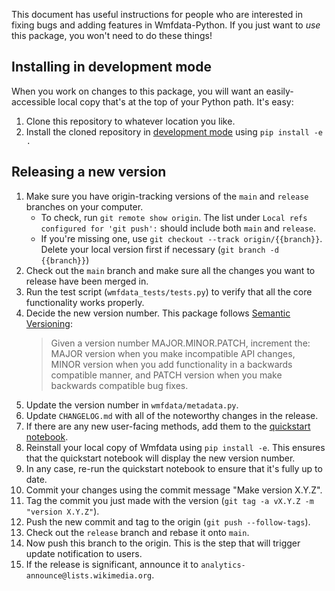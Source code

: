 This document has useful instructions for people who are interested in fixing bugs and adding features in Wmfdata-Python. If you just want to _use_ this package, you won't need to do these things!

## Installing in development mode
When you work on changes to this package, you will want an easily-accessible local copy that's at the top of your Python path. It's easy:
1. Clone this repository to whatever location you like.
1. Install the cloned repository in [development mode](https://setuptools.pypa.io/en/latest/userguide/development_mode.html) using `pip install -e .`

## Releasing a new version
1. Make sure you have origin-tracking versions of the `main` and `release` branches on your computer.
    * To check, run `git remote show origin`. The list under `Local refs configured for 'git push':` should include both `main` and `release`.
    * If you're missing one, use `git checkout --track origin/{{branch}}`. Delete your local version first if necessary (`git branch -d {{branch}}`)
3. Check out the `main` branch and make sure all the changes you want to release have been merged in.
4. Run the test script (`wmfdata_tests/tests.py`) to verify that all the core functionality works properly.
5. Decide the new version number. This package follows [Semantic Versioning](https://semver.org/): 
    > Given a version number MAJOR.MINOR.PATCH, increment the: MAJOR version when you make incompatible API changes, MINOR version when you add functionality in a backwards compatible manner, and PATCH version when you make backwards compatible bug fixes.
6. Update the version number in `wmfdata/metadata.py`.
7. Update `CHANGELOG.md` with all of the noteworthy changes in the release.
7. If there are any new user-facing methods, add them to the [quickstart notebook](quickstart.ipynb).
7. Reinstall your local copy of Wmfdata using `pip install -e`. This ensures that the quickstart notebook will display the new version number.
7. In any case, re-run the quickstart notebook to ensure that it's fully up to date.
8. Commit your changes using the commit message "Make version X.Y.Z".
9. Tag the commit you just made with the version (`git tag -a vX.Y.Z -m "version X.Y.Z"`).
10. Push the new commit and tag to the origin (`git push --follow-tags`). 
11. Check out the `release` branch and rebase it onto `main`. 
12. Now push this branch to the origin. This is the step that will trigger update notification to users.
14. If the release is significant, announce it to `analytics-announce@lists.wikimedia.org`.
